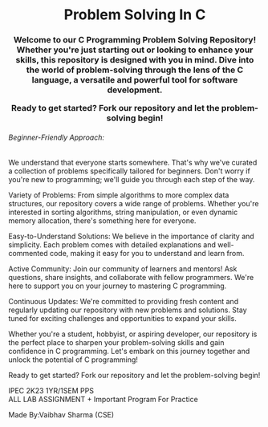 <h1 align="center">Problem Solving In C</h1>

<h3 align="center">
  Welcome to our C Programming Problem Solving Repository! Whether you're just starting out or looking to enhance your skills, this repository is designed with you 
  in mind. Dive into the world of problem-solving through the lens of the C language, a versatile and powerful tool for software development.

  Ready to get started? Fork our repository and let the problem-solving begin!
</h3>

<h6 align="left">Beginner-Friendly Approach: </h6>
<p align="left"> 
  We understand that everyone starts somewhere. That's why we've curated a collection of problems specifically tailored for beginners. Don't worry if you're new to 
  programming; we'll guide you through each step of the way.
</p>

Variety of Problems: From simple algorithms to more complex data structures, our repository covers a wide range of problems. Whether you're interested in sorting algorithms, string manipulation, or even dynamic memory allocation, there's something here for everyone.

Easy-to-Understand Solutions: We believe in the importance of clarity and simplicity. Each problem comes with detailed explanations and well-commented code, making it easy for you to understand and learn from.

Active Community: Join our community of learners and mentors! Ask questions, share insights, and collaborate with fellow programmers. We're here to support you on your journey to mastering C programming.

Continuous Updates: We're committed to providing fresh content and regularly updating our repository with new problems and solutions. Stay tuned for exciting challenges and opportunities to expand your skills.

Whether you're a student, hobbyist, or aspiring developer, our repository is the perfect place to sharpen your problem-solving skills and gain confidence in C programming. Let's embark on this journey together and unlock the potential of C programming!

Ready to get started? Fork our repository and let the problem-solving begin!

IPEC 2K23 1YR/1SEM PPS          
ALL LAB ASSIGNMENT + Important Program For Practice

Made By:Vaibhav Sharma (CSE)
